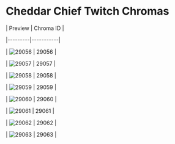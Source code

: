 # Cheddar Chief Twitch Chromas


| Preview | Chroma ID |

|---------|-----------|

| ![29056](https://raw.communitydragon.org/latest/plugins/rcp-be-lol-game-data/global/default/v1/champion-chroma-images/29/29056.png) | 29056 |

| ![29057](https://raw.communitydragon.org/latest/plugins/rcp-be-lol-game-data/global/default/v1/champion-chroma-images/29/29057.png) | 29057 |

| ![29058](https://raw.communitydragon.org/latest/plugins/rcp-be-lol-game-data/global/default/v1/champion-chroma-images/29/29058.png) | 29058 |

| ![29059](https://raw.communitydragon.org/latest/plugins/rcp-be-lol-game-data/global/default/v1/champion-chroma-images/29/29059.png) | 29059 |

| ![29060](https://raw.communitydragon.org/latest/plugins/rcp-be-lol-game-data/global/default/v1/champion-chroma-images/29/29060.png) | 29060 |

| ![29061](https://raw.communitydragon.org/latest/plugins/rcp-be-lol-game-data/global/default/v1/champion-chroma-images/29/29061.png) | 29061 |

| ![29062](https://raw.communitydragon.org/latest/plugins/rcp-be-lol-game-data/global/default/v1/champion-chroma-images/29/29062.png) | 29062 |

| ![29063](https://raw.communitydragon.org/latest/plugins/rcp-be-lol-game-data/global/default/v1/champion-chroma-images/29/29063.png) | 29063 |